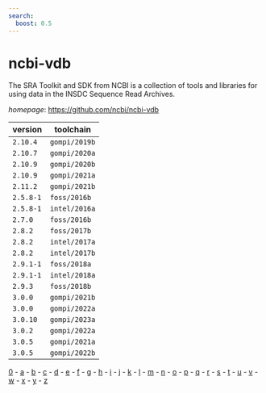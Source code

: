 ```yaml
---
search:
  boost: 0.5
---
```

# ncbi-vdb

The SRA Toolkit and SDK from NCBI is a collection of tools and libraries for  using data in the INSDC Sequence Read Archives.

*homepage*: <https://github.com/ncbi/ncbi-vdb>

version | toolchain
--------|----------
``2.10.4`` | ``gompi/2019b``
``2.10.7`` | ``gompi/2020a``
``2.10.9`` | ``gompi/2020b``
``2.10.9`` | ``gompi/2021a``
``2.11.2`` | ``gompi/2021b``
``2.5.8-1`` | ``foss/2016b``
``2.5.8-1`` | ``intel/2016a``
``2.7.0`` | ``foss/2016b``
``2.8.2`` | ``foss/2017b``
``2.8.2`` | ``intel/2017a``
``2.8.2`` | ``intel/2017b``
``2.9.1-1`` | ``foss/2018a``
``2.9.1-1`` | ``intel/2018a``
``2.9.3`` | ``foss/2018b``
``3.0.0`` | ``gompi/2021b``
``3.0.0`` | ``gompi/2022a``
``3.0.10`` | ``gompi/2023a``
``3.0.2`` | ``gompi/2022a``
``3.0.5`` | ``gompi/2021a``
``3.0.5`` | ``gompi/2022b``

[0](../0/index.md) - [a](../a/index.md) - [b](../b/index.md) - [c](../c/index.md) - [d](../d/index.md) - [e](../e/index.md) - [f](../f/index.md) - [g](../g/index.md) - [h](../h/index.md) - [i](../i/index.md) - [j](../j/index.md) - [k](../k/index.md) - [l](../l/index.md) - [m](../m/index.md) - [n](../n/index.md) - [o](../o/index.md) - [p](../p/index.md) - [q](../q/index.md) - [r](../r/index.md) - [s](../s/index.md) - [t](../t/index.md) - [u](../u/index.md) - [v](../v/index.md) - [w](../w/index.md) - [x](../x/index.md) - [y](../y/index.md) - [z](../z/index.md)

